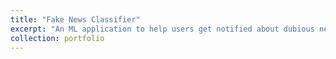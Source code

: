 ```yaml
---
title: "Fake News Classifier"
excerpt: "An ML application to help users get notified about dubious news sources using Natural Language Processing<br/><img src='https://github.com/khushboogupta13/NEWS-CLASSIFIER-1/blob/master/Fake%20News%20Prediction.jpeg'>"
collection: portfolio
---
```



